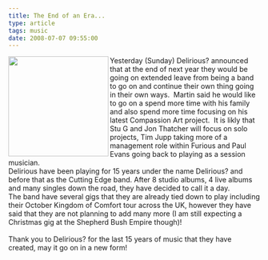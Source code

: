 ```yaml
---
title: The End of an Era...
type: article
tags: music
date: 2008-07-07 09:55:00
---
```

<div><img align="left" height="200" src="http://media.2theadvocate.com/images/tim+delirious+copy.jpg" width="200" />Yesterday (Sunday) Delirious? announced that at the end of next year they would be going on extended leave from being a band to go on and continue their own thing going in their own ways.&nbsp; Martin said he would like to go on a spend more time with his family and also spend more time focusing on his latest Compassion Art project.&nbsp; It is likly that Stu G and Jon Thatcher will focus on solo projects, Tim Jupp taking more of a management role within Furious and Paul Evans going back to playing as a session musician.</div><div></div><div>Delirious have been playing for 15 years under the name Delirious? and before that as the Cutting Edge band. After 8 studio albums, 4 live albums and many singles down the road, they have decided to call it a day.&nbsp;&nbsp;</div><div></div><div>The band have several gigs that they are already tied down to play including their October Kingdom of Comfort tour across the UK, however they have said that they are not planning to add many more (I am still expecting a Christmas gig at the Shepherd Bush Empire though)!</div><br />Thank you to Delirious? for the last 15 years of music that they have created, may it go on in a new form!<div class="blogger-post-footer"><img width='1' height='1' src='https://blogger.googleusercontent.com/tracker/31453821-6187748651144550008?l=www.jamesdoc.co.uk' alt='' /></div>
